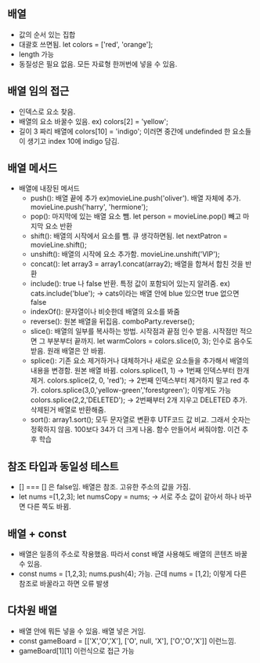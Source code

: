## 배열

- 값의 순서 있는 집합
- 대괄호 쓰면됨. let colors = ['red', 'orange'];
- length 가능
- 동질성은 필요 없음. 모든 자료형 한꺼번에 넣을 수 있음.

## 배열 임의 접근

- 인덱스로 요소 찾음.
- 배열의 요소 바꿀수 있음. ex) colors[2] = 'yellow';
- 길이 3 짜리 배열에 colors[10] = 'indigo'; 이러면 중간에 undefinded 한 요소들이 생기고 index 10에 indigo 담김.

## 배열 메서드

- 배열에 내장된 메서드
  - push(): 배열 끝에 추가 ex)movieLine.push('oliver'). 배열 자체에 추가. movieLine.push('harry', 'hermione');
  - pop(): 마지막에 있는 배열 요소 뺌. let person = movieLine.pop() 빼고 마지막 요소 반환
  - shift(): 배열의 시작에서 요소를 뺌. 큐 생각하면됨. let nextPatron = movieLine.shift();
  - unshift(): 배열의 시작에 요소 추가함. movieLine.unshift('VIP');
  - concat(): let array3 = array1.concat(array2); 배열을 합쳐서 합친 것을 반환
  - include(): true 나 false 반환. 특정 값이 포함되어 있는지 알려줌. ex) cats.include('blue'); -> cats이라는 배열 안에 blue 있으면 true 없으면 false
  - indexOf(): 문자열이나 비슷한데 배열의 요소를 봐줌
  - reverse(): 원본 배열을 뒤집음. comboParty.reverse();
  - slice(): 배열의 일부를 복사하는 방법. 시작점과 끝점 인수 받음. 시작점만 적으면 그 부분부터 끝까지. let warmColors = colors.slice(0, 3); 인수로 음수도 받음. 원래 배열은 안 바뀜.
  - splice(): 기존 요소 제거하거나 대체하거나 새로운 요소들을 추가해서 배열의 내용을 변경함. 원본 배열 바뀜. colors.splice(1, 1) -> 1번째 인덱스부터 한개 제거. colors.splice(2, 0, 'red'); -> 2번째 인덱스부터 제거하지 말고 red 추가. colors.splice(3,0,'yellow-green','forestgreen'); 이렇게도 가능 colors.splice(2,2,'DELETED'); -> 2번째부터 2개 지우고 DELETED 추가. 삭제된거 배열로 반환해줌.
  - sort(): array1.sort(); 모두 문자열로 변환후 UTF코드 값 비교. 그래서 숫자는 정확하지 않음. 100보다 34가 더 크게 나옴. 함수 만들어서 써줘야함. 이건 추후 학습

## 참조 타입과 동일성 테스트

- [] === [] 은 false임. 배열은 참조. 고유한 주소의 값을 가짐.
- let nums =[1,2,3]; let numsCopy = nums; -> 서로 주소 값이 같아서 하나 바꾸면 다른 쪽도 바뀜.

## 배열 + const

- 배열은 일종의 주소로 작용했음. 따라서 const 배열 사용해도 배열의 콘텐츠 바꿀 수 있음.
- const nums = [1,2,3]; nums.push(4); 가능. 근데 nums = [1,2]; 이렇게 다른 참조로 바꿀라고 하면 오류 발생

## 다차원 배열

- 배열 안에 뭐든 넣을 수 있음. 배열 넣은 거임.
- const gameBoard = [\['X','O','X'], ['O', null, 'X'], \['O','O','X']] 이런느낌.
- gameBoard[1][1] 이런식으로 접근 가능
